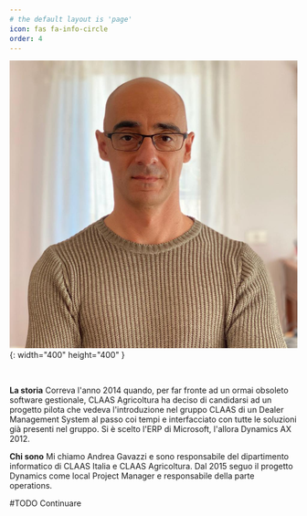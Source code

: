 ```yaml
---
# the default layout is 'page'
icon: fas fa-info-circle
order: 4
---
```


![Sobre mim](me.jpg){: width="400" height="400" }

<br>

**La storia**
Correva l'anno 2014 quando, per far fronte ad un ormai obsoleto software gestionale, CLAAS Agricoltura ha deciso di candidarsi ad un progetto pilota che vedeva l'introduzione nel gruppo CLAAS di un Dealer Management System al passo coi tempi e interfacciato con tutte le soluzioni già presenti nel gruppo.
Si è scelto l'ERP di Microsoft, l'allora Dynamics AX 2012.


**Chi sono**
Mi chiamo Andrea Gavazzi e sono responsabile del dipartimento informatico di CLAAS Italia e CLAAS Agricoltura. Dal 2015 seguo il progetto Dynamics come local Project Manager e responsabile della parte operations.

#TODO
Continuare
